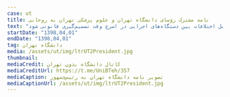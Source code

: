 ```yaml
---
case: ut
title: نامه مشترک رؤسای دانشگاه تهران و علوم پزشکی تهران به روحانی
text: "از متن نامه: مع‌الوصف، در این مصوبه تکالیف و اصطلاحاتی همچون جلب مشارکت «ذینفعان» و «ذینفوذان» به کار رفته که از نقطه‌نظر توجه به علل صدور آن، موجب نگرانی بسیار شده است. مع‌هذا، با عنایت به اینکه مصوبه‌ی مذکور به جهات مختلف قابل مناقشه و مردود است، به موجب این عریضه استدعا دارد دستور فرمایند به موضوع اختلاف که قبلاً اصل و اساس آن به اطلاع دبیر شورای‌عالی شهرسازی و معماری رسیده است، در معاونت حقوقی نهاد محترم ریاست جمهوری رسیدگی شود و درباره‌ی آن از طریق فرآیند حل و فصل اختلافات بین دستگاه‌های اجرایی در اسرع وقت تصمیم‌گیری قانونی شود."
startDate: "1398,04,01"
endDate: "1398,04,01"
tag: دانشگاه تهران
media: /assets/ut/img/ltrUT2President.jpg
thumbnail:
mediaCredit: کانال دانشگاه بدون تهران
mediaCreditUrl: https://t.me/UniBTeh/357
mediaCaption: تصویر نامه دانشگاه تهران به رئیس‌جمهور
mediaCaptionUrl: /assets/ut/img/ltrUT2President.jpg
---
```

